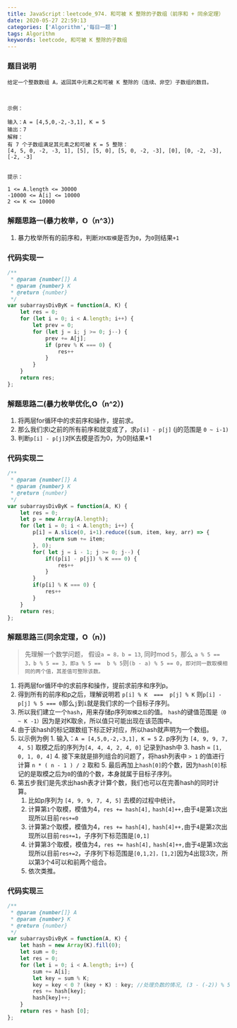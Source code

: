 ```yaml
---
title: JavaScript：leetcode_974. 和可被 K 整除的子数组（前序和 + 同余定理）
date: 2020-05-27 22:59:13
categories: ['Algorithm','每日一题']
tags: Algorithm
keywords: leetcode, 和可被 K 整除的子数组
---
```


### 题目说明
```
给定一个整数数组 A，返回其中元素之和可被 K 整除的（连续、非空）子数组的数目。

 

示例：

输入：A = [4,5,0,-2,-3,1], K = 5
输出：7
解释：
有 7 个子数组满足其元素之和可被 K = 5 整除：
[4, 5, 0, -2, -3, 1], [5], [5, 0], [5, 0, -2, -3], [0], [0, -2, -3], [-2, -3]
 

提示：

1 <= A.length <= 30000
-10000 <= A[i] <= 10000
2 <= K <= 10000
```

### 解题思路一(暴力枚举，O（n^3）)
1. 暴力枚举所有的前序和，判断`对K取模`是否为`0`，为`0`则结果`+1`
### 代码实现一
```javascript
/**
 * @param {number[]} A
 * @param {number} K
 * @return {number}
 */
var subarraysDivByK = function(A, K) {
    let res = 0;
    for (let i = 0; i < A.length; i++) {
        let prev = 0;
        for (let j = i; j >= 0; j--) {
            prev += A[j];
            if (prev % K === 0) {
                res++
            }
        }
    }
    return res;
};
```
### 解题思路二(暴力枚举优化,O（n^2）)
1. 将两层for循环中的求前序和操作，提前求。
2. 那么我们求i之前的所有前序和就变成了，求`p[i] - p[j]` (j的范围是 `0 ~ i-1)`
3. 判断`p[i] - p[j]`对K去模是否为0，为0则结果+1
### 代码实现二
```javascript
/**
 * @param {number[]} A
 * @param {number} K
 * @return {number}
 */
var subarraysDivByK = function(A, K) {
    let res = 0;
    let p = new Array(A.length);
    for (let i = 0; i < A.length; i++) {
        p[i] = A.slice(0, i+1).reduce((sum, item, key, arr) => {
            return sum += item;
        }, 0);
        for( let j = i - 1; j >= 0; j--) {
            if((p[i] - p[j]) % K === 0) {
                res++
            }
        }
        if(p[i] % K === 0) {
            res++
        }
    }
    return res;
};
```

### 解题思路三(同余定理，O（n）)
> 先理解一个数学问题，  假设`a = 8，b = 13`, 同时mod `5`，那么 `a % 5 == 3，b % 5 == 3，即a % 5 ==  b % 5`则`(b - a) % 5 == 0`，`即对同一数取模相同的两个值，其差值可整除该数。`
1. 将两层for循环中的求前序和操作，提前求前序和序列p。
2. 得到所有的前序和p之后，理解说明若 `p[i] % K  ===  p[j] % K` 则`p[i] - p[j] % 5 === 0`那么`j`到`i`就是我们求的一个目标子序列。
3. 所以我们建立一个`hash`，用来存储p序列`取模之后`的值。 `hash`的键值范围是`（0 ~ K -1）`因为是对K取余，所以值只可能出现在该范围中。
4. 由于该hash的标记跟数组下标正好对应，所以hash就声明为一个数组。
5. 以示例为例
		1. 输入：`A = [4,5,0,-2,-3,1], K = 5`
		2. p序列为  `[4, 9, 9, 7, 4, 5]` 取模之后的序列为`[4, 4, 4, 2, 4, 0]` 记录到hash中
		3. hash = `[1, 0, 1, 0, 4]` 
		4. 接下来就是排列组合的问题了，将hash列表中 `> 1` 的值进行计算 `n * ( n - 1 ) / 2` 取和
		5. 最后再加上`hash[0]`的个数，因为`hash[0]`标记的是取模之后为`0`的值的个数，本身就属于目标子序列。
6. 第五步我们是先求出hash表才计算个数，我们也可以在完善hash的同时计算。
	1. 比如p序列为  `[4, 9, 9, 7, 4, 5]` 去模的过程中统计。
	2. 计算第`1`个取模，模值为4，`res += hash[4],` `hash[4]++,`由于`4`是第`1`次出现所以目前`res+=0`
	3. 计算第`2`个取模，模值为4，`res += hash[4],` `hash[4]++,`由于`4`是第`2`次出现所以目前`res+=1`，子序列下标范围是`[0,1]`
	4. 计算第3个取模，模值为4，`res += hash[4],` `hash[4]++,`由于`4`是第`3`次出现所以目前`res+=2`，子序列下标范围是`[0,1,2]，[1,2]`因为4出现3次，所以第3个4可以和前两个组合。
	5. 依次类推。
### 代码实现三
```javascript
/**
 * @param {number[]} A
 * @param {number} K
 * @return {number}
 */
var subarraysDivByK = function(A, K) {
    let hash = new Array(K).fill(0);
    let sum = 0;
    let res = 0;
    for (let i = 0; i < A.length; i++) {
        sum += A[i];
        let key = sum % K;
        key = key < 0 ? (key + K) : key; //处理负数的情况, (3 - (-2)) % 5 === 0
        res += hash[key];
        hash[key]++;
    }
    return res + hash [0];
};
```